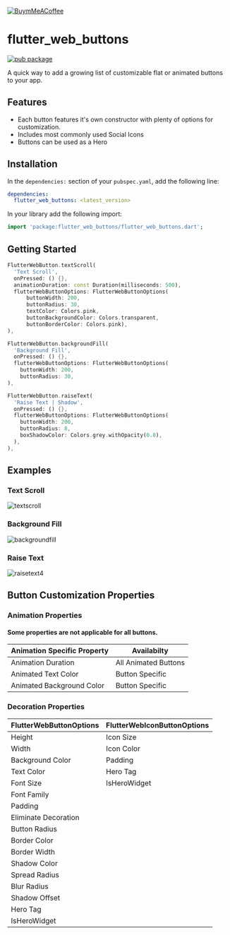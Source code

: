 <!-- 
This README describes the package. If you publish this package to pub.dev,
this README's contents appear on the landing page for your package.

For information about how to write a good package README, see the guide for
[writing package pages](https://dart.dev/guides/libraries/writing-package-pages). 

For general information about developing packages, see the Dart guide for
[creating packages](https://dart.dev/guides/libraries/create-library-packages)
and the Flutter guide for
[developing packages and plugins](https://flutter.dev/developing-packages). 
-->
[![BuymMeACoffee][buy_me_a_coffee_badge]][buymeacoffee]

# flutter_web_buttons

[![pub package](https://img.shields.io/pub/v/flutter_web_buttons.svg)](https://pub.dev/packages/flutter_web_buttons)

A quick way to add a growing list of customizable flat or animated buttons to your app.

## Features

* Each button features it's own constructor with plenty of options for customization.
* Includes most commonly used Social Icons
* Buttons can be used as a Hero

## Installation

In the `dependencies:` section of your `pubspec.yaml`, add the following line:

```yaml
dependencies:
  flutter_web_buttons: <latest_version>
```

In your library add the following import:

```dart
import 'package:flutter_web_buttons/flutter_web_buttons.dart';
```

## Getting Started

```dart
FlutterWebButton.textScroll(
  'Text Scroll',
  onPressed: () {},
  animationDuration: const Duration(milliseconds: 500),
  flutterWebButtonOptions: FlutterWebButtonOptions(
      buttonWidth: 200,
      buttonRadius: 30,
      textColor: Colors.pink,
      buttonBackgroundColor: Colors.transparent,
      buttonBorderColor: Colors.pink),
),

```

```dart
FlutterWebButton.backgroundFill(
  'Background Fill',
  onPressed: () {},
  flutterWebButtonOptions: FlutterWebButtonOptions(
    buttonWidth: 200,
    buttonRadius: 30,
),

```

```dart
FlutterWebButton.raiseText(
  'Raise Text | Shadow',
  onPressed: () {},
  flutterWebButtonOptions: FlutterWebButtonOptions(
    buttonWidth: 200,
    buttonRadius: 8,
    boxShadowColor: Colors.grey.withOpacity(0.8),
  ),
),

```
## Examples


### Text Scroll

![textscroll][textscroll]

### Background Fill

![backgroundfill][backgroundfill]

### Raise Text

![raisetext4][raisetext4]

## Button Customization Properties

### Animation Properties

#### Some properties are not applicable for all buttons.

| Animation Specific Property | Availabilty |
| --- | -- |
| Animation Duration | All Animated Buttons |
| Animated Text Color | Button Specific |
| Animated Background Color | Button Specific |


### Decoration Properties

| FlutterWebButtonOptions | FlutterWebIconButtonOptions |
| --- | --- |
| Height | Icon Size |
| Width | Icon Color |
| Background Color | Padding |
| Text Color | Hero Tag |
| Font Size | IsHeroWidget |
| Font Family |  |
| Padding |  |
| Eliminate Decoration |  |
| Button Radius |  |
| Border Color |  |
| Border Width |  |
| Shadow Color |  |
| Spread Radius |  |
| Blur Radius |  |
| Shadow Offset |  |
| Hero Tag |  |
| IsHeroWidget |  |


<!-- Links -->
[raisetext4]:https://user-images.githubusercontent.com/60490869/154080497-ced74f8d-7093-4352-9f56-2586fcfb8edc.gif
[backgroundfill]:https://user-images.githubusercontent.com/60490869/154086649-006e9772-d0e3-455f-9403-ffad0b41a658.gif
[textscroll]:https://user-images.githubusercontent.com/60490869/154091366-62667363-d1e3-4abe-a754-4aa5647beef6.gif
[buy_me_a_coffee_badge]: https://img.buymeacoffee.com/button-api/?text=Buy%20Me%20A%20Coffee&emoji=&slug=djcali570&button_colour=29b6f6&font_colour=000000&font_family=Cookie&outline_colour=000000&coffee_colour=FFDD00
[buymeacoffee]:https://www.buymeacoffee.com/djcali
